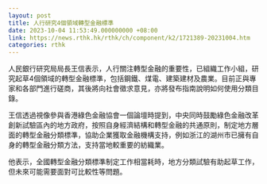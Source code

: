 ```yaml
---
layout: post
title: 人行研究4個領域轉型金融標準
date: 2023-10-04 11:53:49.000000000 +08:00
link: https://news.rthk.hk/rthk/ch/component/k2/1721389-20231004.htm
categories: rthk
---
```


人民銀行研究局局長王信表示，人行關注轉型金融的重要性，已組織工作小組，研究起草4個領域的轉型金融標準，包括鋼鐵、煤電、建築建材及農業。目前正與專家和各部門進行磋商，其後將向社會徵求意見，亦將發布指南說明如何使用分類目錄。

王信透過視像參與香港綠色金融協會一個論壇時提到，中央同時鼓勵綠色金融改革創新試驗區內的地方政府，按照自身經濟結構和轉型金融的共通原則，制定地方層面的轉型金融分類標準，協助企業獲取金融機構支持，例如浙江的湖州市已擁有自身的轉型金融分類方法，支持當地較重要的紡織業。

他表示，全國轉型金融分類標準制定工作相當耗時，地方分類試驗有助起草工作，但未來可能需要面對可比較性等問題。
